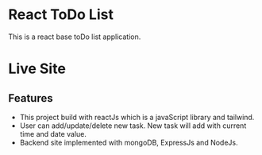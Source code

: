 # React ToDo List

This is a react base toDo list application.

# Live Site

## Features

- This project build with reactJs which is a javaScript library and tailwind.
- User can add/update/delete new task. New task will add with current time and date value.
- Backend site implemented with mongoDB, ExpressJs and NodeJs.

